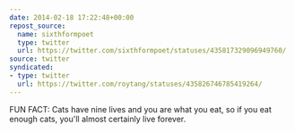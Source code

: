 ```yaml
---
date: 2014-02-18 17:22:48+00:00
repost_source:
  name: sixthformpoet
  type: twitter
  url: https://twitter.com/sixthformpoet/statuses/435817329096949760/
source: twitter
syndicated:
- type: twitter
  url: https://twitter.com/roytang/statuses/435826746785419264/
---
```


FUN FACT: Cats have nine lives and you are what you eat, so if you eat enough cats, you'll almost certainly live forever.